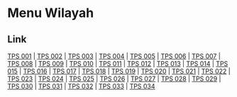 # Menu Wilayah

## Link

[TPS 001](https://github.com/gigit-pemilu/pemilu-2024-62-kalimantan-tengah/tree/main/pileg-dpr/hitung-suara/sub/62-kalimantan-tengah/sub/01-kotawaringin-barat/sub/02-arut-selatan/sub/1003-mendawai/sub/001-tps)
 | 
[TPS 002](https://github.com/gigit-pemilu/pemilu-2024-62-kalimantan-tengah/tree/main/pileg-dpr/hitung-suara/sub/62-kalimantan-tengah/sub/01-kotawaringin-barat/sub/02-arut-selatan/sub/1003-mendawai/sub/002-tps)
 | 
[TPS 003](https://github.com/gigit-pemilu/pemilu-2024-62-kalimantan-tengah/tree/main/pileg-dpr/hitung-suara/sub/62-kalimantan-tengah/sub/01-kotawaringin-barat/sub/02-arut-selatan/sub/1003-mendawai/sub/003-tps)
 | 
[TPS 004](https://github.com/gigit-pemilu/pemilu-2024-62-kalimantan-tengah/tree/main/pileg-dpr/hitung-suara/sub/62-kalimantan-tengah/sub/01-kotawaringin-barat/sub/02-arut-selatan/sub/1003-mendawai/sub/004-tps)
 | 
[TPS 005](https://github.com/gigit-pemilu/pemilu-2024-62-kalimantan-tengah/tree/main/pileg-dpr/hitung-suara/sub/62-kalimantan-tengah/sub/01-kotawaringin-barat/sub/02-arut-selatan/sub/1003-mendawai/sub/005-tps)
 | 
[TPS 006](https://github.com/gigit-pemilu/pemilu-2024-62-kalimantan-tengah/tree/main/pileg-dpr/hitung-suara/sub/62-kalimantan-tengah/sub/01-kotawaringin-barat/sub/02-arut-selatan/sub/1003-mendawai/sub/006-tps)
 | 
[TPS 007](https://github.com/gigit-pemilu/pemilu-2024-62-kalimantan-tengah/tree/main/pileg-dpr/hitung-suara/sub/62-kalimantan-tengah/sub/01-kotawaringin-barat/sub/02-arut-selatan/sub/1003-mendawai/sub/007-tps)
 | 
[TPS 008](https://github.com/gigit-pemilu/pemilu-2024-62-kalimantan-tengah/tree/main/pileg-dpr/hitung-suara/sub/62-kalimantan-tengah/sub/01-kotawaringin-barat/sub/02-arut-selatan/sub/1003-mendawai/sub/008-tps)
 | 
[TPS 009](https://github.com/gigit-pemilu/pemilu-2024-62-kalimantan-tengah/tree/main/pileg-dpr/hitung-suara/sub/62-kalimantan-tengah/sub/01-kotawaringin-barat/sub/02-arut-selatan/sub/1003-mendawai/sub/009-tps)
 | 
[TPS 010](https://github.com/gigit-pemilu/pemilu-2024-62-kalimantan-tengah/tree/main/pileg-dpr/hitung-suara/sub/62-kalimantan-tengah/sub/01-kotawaringin-barat/sub/02-arut-selatan/sub/1003-mendawai/sub/010-tps)
 | 
[TPS 011](https://github.com/gigit-pemilu/pemilu-2024-62-kalimantan-tengah/tree/main/pileg-dpr/hitung-suara/sub/62-kalimantan-tengah/sub/01-kotawaringin-barat/sub/02-arut-selatan/sub/1003-mendawai/sub/011-tps)
 | 
[TPS 012](https://github.com/gigit-pemilu/pemilu-2024-62-kalimantan-tengah/tree/main/pileg-dpr/hitung-suara/sub/62-kalimantan-tengah/sub/01-kotawaringin-barat/sub/02-arut-selatan/sub/1003-mendawai/sub/012-tps)
 | 
[TPS 013](https://github.com/gigit-pemilu/pemilu-2024-62-kalimantan-tengah/tree/main/pileg-dpr/hitung-suara/sub/62-kalimantan-tengah/sub/01-kotawaringin-barat/sub/02-arut-selatan/sub/1003-mendawai/sub/013-tps)
 | 
[TPS 014](https://github.com/gigit-pemilu/pemilu-2024-62-kalimantan-tengah/tree/main/pileg-dpr/hitung-suara/sub/62-kalimantan-tengah/sub/01-kotawaringin-barat/sub/02-arut-selatan/sub/1003-mendawai/sub/014-tps)
 | 
[TPS 015](https://github.com/gigit-pemilu/pemilu-2024-62-kalimantan-tengah/tree/main/pileg-dpr/hitung-suara/sub/62-kalimantan-tengah/sub/01-kotawaringin-barat/sub/02-arut-selatan/sub/1003-mendawai/sub/015-tps)
 | 
[TPS 016](https://github.com/gigit-pemilu/pemilu-2024-62-kalimantan-tengah/tree/main/pileg-dpr/hitung-suara/sub/62-kalimantan-tengah/sub/01-kotawaringin-barat/sub/02-arut-selatan/sub/1003-mendawai/sub/016-tps)
 | 
[TPS 017](https://github.com/gigit-pemilu/pemilu-2024-62-kalimantan-tengah/tree/main/pileg-dpr/hitung-suara/sub/62-kalimantan-tengah/sub/01-kotawaringin-barat/sub/02-arut-selatan/sub/1003-mendawai/sub/017-tps)
 | 
[TPS 018](https://github.com/gigit-pemilu/pemilu-2024-62-kalimantan-tengah/tree/main/pileg-dpr/hitung-suara/sub/62-kalimantan-tengah/sub/01-kotawaringin-barat/sub/02-arut-selatan/sub/1003-mendawai/sub/018-tps)
 | 
[TPS 019](https://github.com/gigit-pemilu/pemilu-2024-62-kalimantan-tengah/tree/main/pileg-dpr/hitung-suara/sub/62-kalimantan-tengah/sub/01-kotawaringin-barat/sub/02-arut-selatan/sub/1003-mendawai/sub/019-tps)
 | 
[TPS 020](https://github.com/gigit-pemilu/pemilu-2024-62-kalimantan-tengah/tree/main/pileg-dpr/hitung-suara/sub/62-kalimantan-tengah/sub/01-kotawaringin-barat/sub/02-arut-selatan/sub/1003-mendawai/sub/020-tps)
 | 
[TPS 021](https://github.com/gigit-pemilu/pemilu-2024-62-kalimantan-tengah/tree/main/pileg-dpr/hitung-suara/sub/62-kalimantan-tengah/sub/01-kotawaringin-barat/sub/02-arut-selatan/sub/1003-mendawai/sub/021-tps)
 | 
[TPS 022](https://github.com/gigit-pemilu/pemilu-2024-62-kalimantan-tengah/tree/main/pileg-dpr/hitung-suara/sub/62-kalimantan-tengah/sub/01-kotawaringin-barat/sub/02-arut-selatan/sub/1003-mendawai/sub/022-tps)
 | 
[TPS 023](https://github.com/gigit-pemilu/pemilu-2024-62-kalimantan-tengah/tree/main/pileg-dpr/hitung-suara/sub/62-kalimantan-tengah/sub/01-kotawaringin-barat/sub/02-arut-selatan/sub/1003-mendawai/sub/023-tps)
 | 
[TPS 024](https://github.com/gigit-pemilu/pemilu-2024-62-kalimantan-tengah/tree/main/pileg-dpr/hitung-suara/sub/62-kalimantan-tengah/sub/01-kotawaringin-barat/sub/02-arut-selatan/sub/1003-mendawai/sub/024-tps)
 | 
[TPS 025](https://github.com/gigit-pemilu/pemilu-2024-62-kalimantan-tengah/tree/main/pileg-dpr/hitung-suara/sub/62-kalimantan-tengah/sub/01-kotawaringin-barat/sub/02-arut-selatan/sub/1003-mendawai/sub/025-tps)
 | 
[TPS 026](https://github.com/gigit-pemilu/pemilu-2024-62-kalimantan-tengah/tree/main/pileg-dpr/hitung-suara/sub/62-kalimantan-tengah/sub/01-kotawaringin-barat/sub/02-arut-selatan/sub/1003-mendawai/sub/026-tps)
 | 
[TPS 027](https://github.com/gigit-pemilu/pemilu-2024-62-kalimantan-tengah/tree/main/pileg-dpr/hitung-suara/sub/62-kalimantan-tengah/sub/01-kotawaringin-barat/sub/02-arut-selatan/sub/1003-mendawai/sub/027-tps)
 | 
[TPS 028](https://github.com/gigit-pemilu/pemilu-2024-62-kalimantan-tengah/tree/main/pileg-dpr/hitung-suara/sub/62-kalimantan-tengah/sub/01-kotawaringin-barat/sub/02-arut-selatan/sub/1003-mendawai/sub/028-tps)
 | 
[TPS 029](https://github.com/gigit-pemilu/pemilu-2024-62-kalimantan-tengah/tree/main/pileg-dpr/hitung-suara/sub/62-kalimantan-tengah/sub/01-kotawaringin-barat/sub/02-arut-selatan/sub/1003-mendawai/sub/029-tps)
 | 
[TPS 030](https://github.com/gigit-pemilu/pemilu-2024-62-kalimantan-tengah/tree/main/pileg-dpr/hitung-suara/sub/62-kalimantan-tengah/sub/01-kotawaringin-barat/sub/02-arut-selatan/sub/1003-mendawai/sub/030-tps)
 | 
[TPS 031](https://github.com/gigit-pemilu/pemilu-2024-62-kalimantan-tengah/tree/main/pileg-dpr/hitung-suara/sub/62-kalimantan-tengah/sub/01-kotawaringin-barat/sub/02-arut-selatan/sub/1003-mendawai/sub/031-tps)
 | 
[TPS 032](https://github.com/gigit-pemilu/pemilu-2024-62-kalimantan-tengah/tree/main/pileg-dpr/hitung-suara/sub/62-kalimantan-tengah/sub/01-kotawaringin-barat/sub/02-arut-selatan/sub/1003-mendawai/sub/032-tps)
 | 
[TPS 033](https://github.com/gigit-pemilu/pemilu-2024-62-kalimantan-tengah/tree/main/pileg-dpr/hitung-suara/sub/62-kalimantan-tengah/sub/01-kotawaringin-barat/sub/02-arut-selatan/sub/1003-mendawai/sub/033-tps)
 | 
[TPS 034](https://github.com/gigit-pemilu/pemilu-2024-62-kalimantan-tengah/tree/main/pileg-dpr/hitung-suara/sub/62-kalimantan-tengah/sub/01-kotawaringin-barat/sub/02-arut-selatan/sub/1003-mendawai/sub/034-tps)

